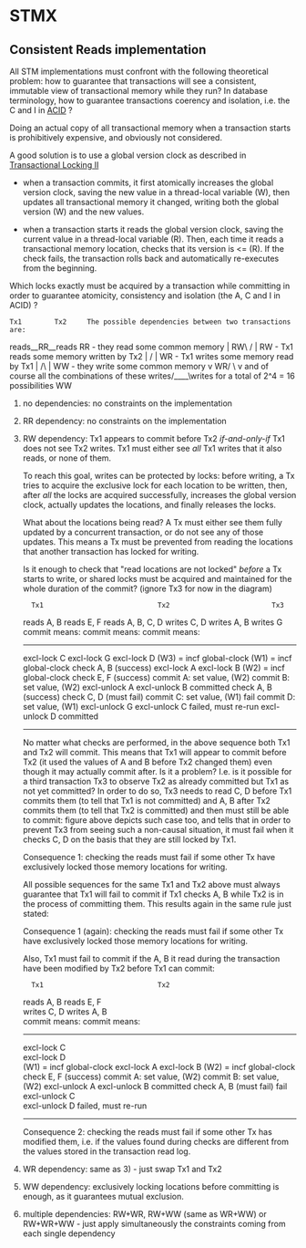 STMX
======

Consistent Reads implementation
-------------------------------

All STM implementations must confront with the following theoretical problem:
how to guarantee that transactions will see a consistent, immutable view
of transactional memory while they run?
In database terminology, how to guarantee transactions coerency and isolation, i.e.
the C and I in [ACID](http://en.wikipedia.org/wiki/ACID) ?

Doing an actual copy of all transactional memory when a transaction starts
is prohibitively expensive, and obviously not considered.

A good solution is to use a global version clock as described in [Transactional
Locking II](http://home.comcast.net/~pjbishop/Dave/GVTL-TL2-Disc06-060711-Camera.pdf)

- when a transaction commits, it first atomically increases the global
  version clock, saving the new value in a thread-local variable (W),
  then updates all transactional memory it changed, writing both the
  global version (W) and the new values.

- when a transaction starts it reads the global version clock, saving
  the current value in a thread-local variable (R).
  Then, each time it reads a transactional memory location, checks that 
  its version is <= (R). If the check fails, the transaction rolls back
  and automatically re-executes from the beginning.

Which locks exactly must be acquired by a transaction while committing in order
to guarantee atomicity, consistency and isolation (the A, C and I in ACID) ?


    Tx1        Tx2     The possible dependencies between two transactions are:

   reads__RR__reads    RR - they read some common memory
     | RW\  /  |       RW - Tx1 reads some memory written by Tx2
     |    \/   |       WR - Tx1 writes some memory read by Tx1
     |    /\   |       WW - they write some common memory
     v WR/  \  v       and of course all the combinations of these
  writes/____\writes   for a total of 2^4 = 16 possibilities
          WW

1) no dependencies: no constraints on the implementation

2) RR dependency: no constraints on the implementation

3) RW dependency:
   Tx1 appears to commit before Tx2 *if-and-only-if* Tx1 does not see Tx2 writes.
   Tx1 must either see *all* Tx1 writes that it also reads, or none of them.

   To reach this goal, writes can be protected by locks: before writing,
   a Tx tries to acquire the exclusive lock for each location to be written,
   then, after *all* the locks are acquired successfully, increases the
   global version clock, actually updates the locations, and finally
   releases the locks.

   What about the locations being read? A Tx must either see them fully
   updated by a concurrent transaction, or do not see any of those updates.
   This means a Tx must be prevented from reading the locations that another
   transaction has locked for writing.

   Is it enough to check that "read locations are not locked" *before*
   a Tx starts to write, or shared locks must be acquired and maintained
   for the whole duration of the commit? (ignore Tx3 for now in the diagram)

         Tx1                            Tx2                         Tx3

   reads A, B                  reads E, F                  reads A, B, C, D
   writes C, D                 writes A, B                 writes G
   commit means:               commit means:               commit means:
   --------------------------  --------------------------  --------------------------
   excl-lock C                                             excl-lock G
   excl-lock D                                             (W3) = incf global-clock
   (W1) = incf global-clock
   check A, B (success)
                               excl-lock A
                               excl-lock B
                               (W2) = incf global-clock
                               check E, F (success)
                               commit A: set value, (W2)
                               commit B: set value, (W2)
                               excl-unlock A
                               excl-unlock B
                               committed
                                                           check A, B (success)
                                                           check C, D (must fail)
   commit C: set value, (W1)                               fail
   commit D: set value, (W1)                               excl-unlock G
   excl-unlock C                                           failed, must re-run
   excl-unlock D
   committed                   
   --------------------------  --------------------------
   No matter what checks are performed, in the above sequence both Tx1 and Tx2
   will commit. This means that Tx1 will appear to commit before Tx2 (it used
   the values of A and B before Tx2 changed them) even though it may actually
   commit after.
   Is it a problem? I.e. is it possible for a third transaction Tx3 to observe
   Tx2 as already committed but Tx1 as not yet committed?
   In order to do so, Tx3 needs to read C, D before Tx1 commits them
   (to tell that Tx1 is not committed) and A, B after Tx2 commits them
   (to tell that Tx2 is committed) and then must still be able to commit:
   figure above depicts such case too, and tells that in order to prevent Tx3
   from seeing such a non-causal situation, it must fail when it checks C, D
   on the basis that they are still locked by Tx1.

   Consequence 1: checking the reads must fail if some other Tx have exclusively
   locked those memory locations for writing.

   All possible sequences for the same Tx1 and Tx2 above must always guarantee
   that Tx1 will fail to commit if Tx1 checks A, B while Tx2 is in the process
   of committing them. This results again in the same rule just stated:

   Consequence 1 (again): checking the reads must fail if some other Tx have
   exclusively locked those memory locations for writing.

   Also, Tx1 must fail to commit if the A, B it read during the transaction
   have been modified by Tx2 before Tx1 can commit:

         Tx1                            Tx2              

   reads A, B                  reads E, F                
   writes C, D                 writes A, B               
   commit means:               commit means:             
   --------------------------  --------------------------
   excl-lock C                                           
   excl-lock D                                           
   (W1) = incf global-clock
                               excl-lock A
                               excl-lock B
                               (W2) = incf global-clock
                               check E, F (success)
                               commit A: set value, (W2)
                               commit B: set value, (W2)
                               excl-unlock A
                               excl-unlock B
                               committed
   check A, B (must fail)
   fail
   excl-unlock C                                         
   excl-unlock D
   failed, must re-run                   
   --------------------------  --------------------------

   Consequence 2: checking the reads must fail if some other Tx has modified
   them, i.e. if the values found during checks are different from the values
   stored in the transaction read log.

4) WR dependency: same as 3) - just swap Tx1 and Tx2

5) WW dependency: exclusively locking locations before committing is enough,
   as it guarantees mutual exclusion.

6) multiple dependencies: RW+WR, RW+WW (same as WR+WW) or RW+WR+WW -
   just apply simultaneously the constraints coming from each single dependency
